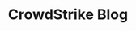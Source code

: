 ---
title: CrowdStrike Blog
description: Industry news, insights from cybersecurity experts, and new product, feature, and company announcements.
url: https://www.crowdstrike.com/blog/
image:
    # url: '/assets/images/cafe.png'
    # alt: 'Cafe'
tags: ['blog', 'news']
pubDate: 2023-11-06
draft: false
---